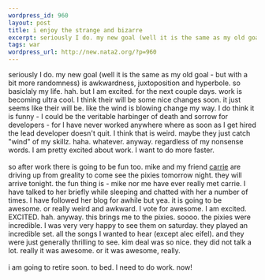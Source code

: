 ```yaml
--- 
wordpress_id: 960
layout: post
title: i enjoy the strange and bizarre
excerpt: seriously I do. my new goal (well it is the same as my old goal - but with a bit more randomness) is awkwardness, juxtoposition and hyperbole. so basiclaly my life. hah. but I am excited. for the next couple days. work is becoming ultra cool. I think their will be some nice changes soon. it just seems like their will be. like the wind is blowing change my way. I do think it is funny - I could be ...
tags: war
wordpress_url: http://new.nata2.org/?p=960
---
```

seriously I do. my new goal (well it is the same as my old goal - but with a bit more randomness) is awkwardness, juxtoposition and hyperbole. so basiclaly my life. hah. but I am excited. for the next couple days. work is becoming ultra cool. I think their will be some nice changes soon. it just seems like their will be. like the wind is blowing change my way. I do think it is funny - I could be the veritable harbinger of death and sorrow for developers - for I have never worked anywhere where as soon as I get hired the lead developer doesn't quit. I think that is weird. maybe they just catch "wind" of my skillz. haha. whatever. anyway. regardless of my nonsense words. I am pretty excited about work. I want to do more faster.<br>
<br>
so after work there is going to be fun too. mike and my friend <a href="%20http://www.livejournal.com/users/caerrie/">carrie</a> are driving up from greality to come see the pixies tomorrow night. they will arrive tonight. the fun thing is - mike nor me have ever really met carrie. I have talked to her briefly while sleeping and chatted with her a number of times. I have followed her blog for awhile but yea. it is going to be awesome. or really weird and awkward. I vote for awesome. I am excited. EXCITED. hah. anyway. this brings me to the pixies. soooo. the pixies were incredible. I was very very happy to see them on saturday. they played an incredible set. all the songs I wanted to hear (except alec eifel). and they were just generally thrilling to see. kim deal was so nice. they did not talk a lot. really it was awesome. or it was awesome, really.<br>
<br>
i am going to retire soon. to bed. I need to do work. now!
